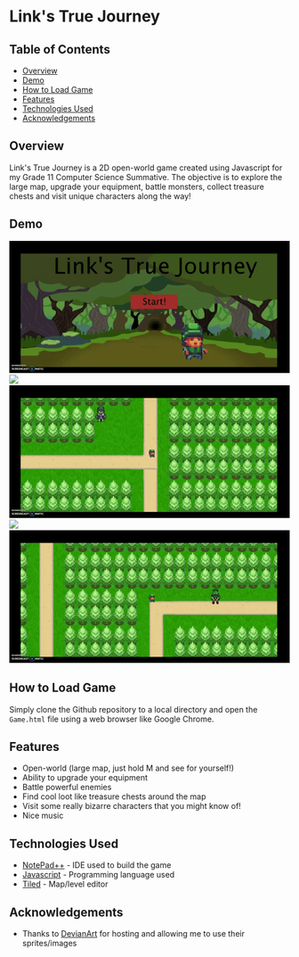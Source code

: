 # Link's True Journey

## Table of Contents

- [Overview](#Overview)
- [Demo](#Demo)
- [How to Load Game](#how-to-load-game)
- [Features](#Features)
- [Technologies Used](#technologies-used)
- [Acknowledgements](#acknowledgements)

## Overview

Link's True Journey is a 2D open-world game created using Javascript for my Grade 11 Computer Science Summative. The objective is to explore the large map, upgrade your equipment, battle monsters, collect treasure chests and visit unique characters along the way!

## Demo

<img src="gifs/gif_1.gif?raw=true"/> <img src="gifs/gif_2.gif?raw=true"/> <img src="gifs/gif_3.gif?raw=true"/>
<img src="gifs/gif_5.gif?raw=true"/> <img src="gifs/gif_6.gif?raw=true"/>

## How to Load Game

Simply clone the Github repository to a local directory and open the `Game.html` file using a web browser like Google Chrome.

## Features

- Open-world (large map, just hold M and see for yourself!)
- Ability to upgrade your equipment 
- Battle powerful enemies
- Find cool loot like treasure chests around the map
- Visit some really bizarre characters that you might know of!
- Nice music

## Technologies Used

- [NotePad++](https://notepad-plus-plus.org/downloads/) - IDE used to build the game
- [Javascript](https://www.javascript.com/) - Programming language used
- [Tiled](https://www.mapeditor.org/) - Map/level editor 

## Acknowledgements

- Thanks to [DevianArt](https://www.deviantart.com/) for hosting and allowing me to use their sprites/images
